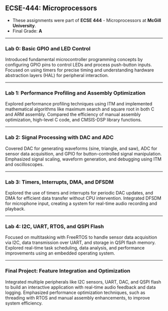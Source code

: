 ## ECSE-444: Microprocessors

- These assignments were part of **ECSE 444** - Microprocessors at **McGill University**.
- Final Grade: **A**

---

### Lab 0: **Basic GPIO and LED Control**  
Introduced fundamental microcontroller programming concepts by configuring GPIO pins to control LEDs and process push-button inputs. Focused on using timers for precise timing and understanding hardware abstraction layers (HAL) for peripheral interaction.  

---

### Lab 1: **Performance Profiling and Assembly Optimization**  
Explored performance profiling techniques using ITM and implemented mathematical algorithms like maximum search and square root in both C and ARM assembly. Compared the efficiency of manual assembly optimization, high-level C code, and CMSIS-DSP library functions.  

---

### Lab 2: **Signal Processing with DAC and ADC**  
Covered DAC for generating waveforms (sine, triangle, and saw), ADC for sensor data acquisition, and GPIO for button-controlled signal manipulation. Emphasized signal scaling, waveform generation, and debugging using ITM and oscilloscopes.  

---

### Lab 3: **Timers, Interrupts, DMA, and DFSDM**  
Explored the use of timers and interrupts for periodic DAC updates, and DMA for efficient data transfer without CPU intervention. Integrated DFSDM for microphone input, creating a system for real-time audio recording and playback.  

---

### Lab 4: **I2C, UART, RTOS, and QSPI Flash**  
Focused on multitasking with FreeRTOS to handle sensor data acquisition via I2C, data transmission over UART, and storage in QSPI flash memory. Explored real-time task scheduling, data analysis, and performance improvements using an embedded operating system.  

---

### Final Project: **Feature Integration and Optimization**  
Integrated multiple peripherals like I2C sensors, UART, DAC, and QSPI flash to build an interactive application with real-time audio feedback and data logging. Emphasized performance optimization techniques, such as threading with RTOS and manual assembly enhancements, to improve system efficiency.  